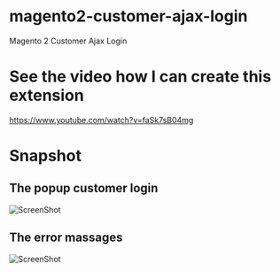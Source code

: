 # magento2-customer-ajax-login
Magento 2 Customer Ajax Login

# See the video how I can create this extension
https://www.youtube.com/watch?v=faSk7sB04mg

# Snapshot

## The popup customer login

![ScreenShot](https://raw.githubusercontent.com/php-cuong/magento2-customer-ajax-login/master/Snapshot/form-login.png)

## The error massages

![ScreenShot](https://raw.githubusercontent.com/php-cuong/magento2-customer-ajax-login/master/Snapshot/login-errors.png)
